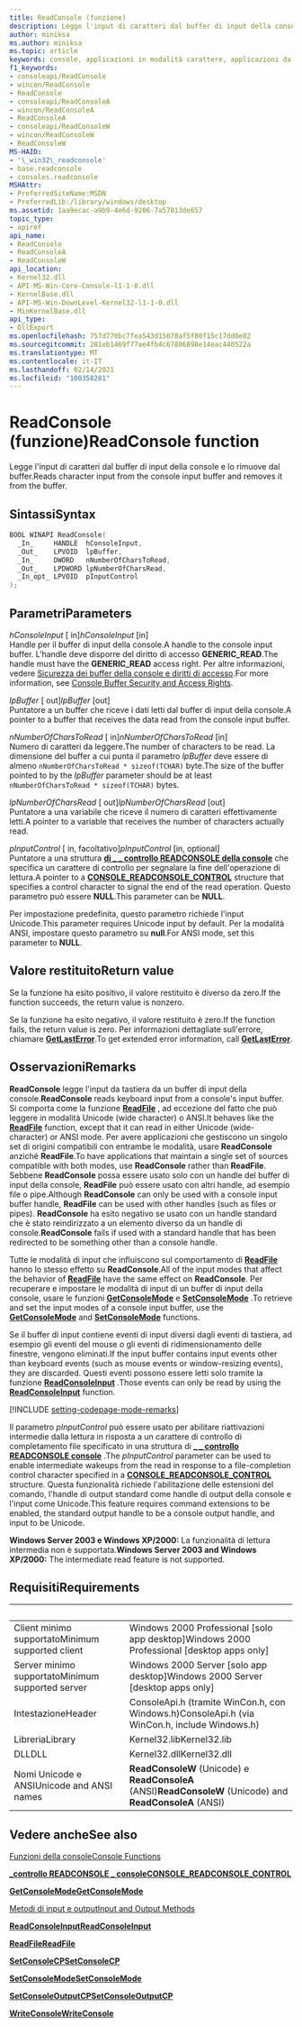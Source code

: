 ```yaml
---
title: ReadConsole (funzione)
description: Legge l'input di caratteri dal buffer di input della console e lo rimuove dal buffer.
author: miniksa
ms.author: miniksa
ms.topic: article
keywords: console, applicazioni in modalità carattere, applicazioni da riga di comando, applicazioni di terminale, api della console
f1_keywords:
- consoleapi/ReadConsole
- wincon/ReadConsole
- ReadConsole
- consoleapi/ReadConsoleA
- wincon/ReadConsoleA
- ReadConsoleA
- consoleapi/ReadConsoleW
- wincon/ReadConsoleW
- ReadConsoleW
MS-HAID:
- '\_win32\_readconsole'
- base.readconsole
- consoles.readconsole
MSHAttr:
- PreferredSiteName:MSDN
- PreferredLib:/library/windows/desktop
ms.assetid: 1aa9ecac-a9b9-4e6d-9206-7a57013de657
topic_type:
- apiref
api_name:
- ReadConsole
- ReadConsoleA
- ReadConsoleW
api_location:
- Kernel32.dll
- API-MS-Win-Core-Console-l1-1-0.dll
- KernelBase.dll
- API-MS-Win-DownLevel-Kernel32-l1-1-0.dll
- MinKernelBase.dll
api_type:
- DllExport
ms.openlocfilehash: 757d770bc7fea543d15678af5f80f15c17dd0e82
ms.sourcegitcommit: 281eb1469f77ae4fb4c67806898e14eac440522a
ms.translationtype: MT
ms.contentlocale: it-IT
ms.lasthandoff: 02/14/2021
ms.locfileid: "100358281"
---
```

# <a name="readconsole-function"></a><span data-ttu-id="19996-104">ReadConsole (funzione)</span><span class="sxs-lookup"><span data-stu-id="19996-104">ReadConsole function</span></span>

<span data-ttu-id="19996-105">Legge l'input di caratteri dal buffer di input della console e lo rimuove dal buffer.</span><span class="sxs-lookup"><span data-stu-id="19996-105">Reads character input from the console input buffer and removes it from the buffer.</span></span>

## <a name="syntax"></a><span data-ttu-id="19996-106">Sintassi</span><span class="sxs-lookup"><span data-stu-id="19996-106">Syntax</span></span>

```C
BOOL WINAPI ReadConsole(
  _In_     HANDLE  hConsoleInput,
  _Out_    LPVOID  lpBuffer,
  _In_     DWORD   nNumberOfCharsToRead,
  _Out_    LPDWORD lpNumberOfCharsRead,
  _In_opt_ LPVOID  pInputControl
);
```

## <a name="parameters"></a><span data-ttu-id="19996-107">Parametri</span><span class="sxs-lookup"><span data-stu-id="19996-107">Parameters</span></span>

<span data-ttu-id="19996-108">*hConsoleInput* \[ in\]</span><span class="sxs-lookup"><span data-stu-id="19996-108">*hConsoleInput* \[in\]</span></span>  
<span data-ttu-id="19996-109">Handle per il buffer di input della console.</span><span class="sxs-lookup"><span data-stu-id="19996-109">A handle to the console input buffer.</span></span> <span data-ttu-id="19996-110">L'handle deve disporre del diritto di accesso **GENERIC\_READ**.</span><span class="sxs-lookup"><span data-stu-id="19996-110">The handle must have the **GENERIC\_READ** access right.</span></span> <span data-ttu-id="19996-111">Per altre informazioni, vedere [Sicurezza dei buffer della console e diritti di accesso](console-buffer-security-and-access-rights.md).</span><span class="sxs-lookup"><span data-stu-id="19996-111">For more information, see [Console Buffer Security and Access Rights](console-buffer-security-and-access-rights.md).</span></span>

<span data-ttu-id="19996-112">*lpBuffer* \[ out\]</span><span class="sxs-lookup"><span data-stu-id="19996-112">*lpBuffer* \[out\]</span></span>  
<span data-ttu-id="19996-113">Puntatore a un buffer che riceve i dati letti dal buffer di input della console.</span><span class="sxs-lookup"><span data-stu-id="19996-113">A pointer to a buffer that receives the data read from the console input buffer.</span></span>

<span data-ttu-id="19996-114">*nNumberOfCharsToRead* \[ in\]</span><span class="sxs-lookup"><span data-stu-id="19996-114">*nNumberOfCharsToRead* \[in\]</span></span>  
<span data-ttu-id="19996-115">Numero di caratteri da leggere.</span><span class="sxs-lookup"><span data-stu-id="19996-115">The number of characters to be read.</span></span> <span data-ttu-id="19996-116">La dimensione del buffer a cui punta il parametro *lpBuffer* deve essere di almeno `nNumberOfCharsToRead * sizeof(TCHAR)` byte.</span><span class="sxs-lookup"><span data-stu-id="19996-116">The size of the buffer pointed to by the *lpBuffer* parameter should be at least `nNumberOfCharsToRead * sizeof(TCHAR)` bytes.</span></span>

<span data-ttu-id="19996-117">*lpNumberOfCharsRead* \[ out\]</span><span class="sxs-lookup"><span data-stu-id="19996-117">*lpNumberOfCharsRead* \[out\]</span></span>  
<span data-ttu-id="19996-118">Puntatore a una variabile che riceve il numero di caratteri effettivamente letti.</span><span class="sxs-lookup"><span data-stu-id="19996-118">A pointer to a variable that receives the number of characters actually read.</span></span>

<span data-ttu-id="19996-119">*pInputControl* \[ in, facoltativo\]</span><span class="sxs-lookup"><span data-stu-id="19996-119">*pInputControl* \[in, optional\]</span></span>  
<span data-ttu-id="19996-120">Puntatore a una struttura [**di \_ \_ controllo READCONSOLE della console**](console-readconsole-control.md) che specifica un carattere di controllo per segnalare la fine dell'operazione di lettura.</span><span class="sxs-lookup"><span data-stu-id="19996-120">A pointer to a [**CONSOLE\_READCONSOLE\_CONTROL**](console-readconsole-control.md) structure that specifies a control character to signal the end of the read operation.</span></span> <span data-ttu-id="19996-121">Questo parametro può essere **NULL**.</span><span class="sxs-lookup"><span data-stu-id="19996-121">This parameter can be **NULL**.</span></span>

<span data-ttu-id="19996-122">Per impostazione predefinita, questo parametro richiede l'input Unicode.</span><span class="sxs-lookup"><span data-stu-id="19996-122">This parameter requires Unicode input by default.</span></span> <span data-ttu-id="19996-123">Per la modalità ANSI, impostare questo parametro su **null**.</span><span class="sxs-lookup"><span data-stu-id="19996-123">For ANSI mode, set this parameter to **NULL**.</span></span>

## <a name="return-value"></a><span data-ttu-id="19996-124">Valore restituito</span><span class="sxs-lookup"><span data-stu-id="19996-124">Return value</span></span>

<span data-ttu-id="19996-125">Se la funzione ha esito positivo, il valore restituito è diverso da zero.</span><span class="sxs-lookup"><span data-stu-id="19996-125">If the function succeeds, the return value is nonzero.</span></span>

<span data-ttu-id="19996-126">Se la funzione ha esito negativo, il valore restituito è zero.</span><span class="sxs-lookup"><span data-stu-id="19996-126">If the function fails, the return value is zero.</span></span> <span data-ttu-id="19996-127">Per informazioni dettagliate sull'errore, chiamare [**GetLastError**](/windows/win32/api/errhandlingapi/nf-errhandlingapi-getlasterror).</span><span class="sxs-lookup"><span data-stu-id="19996-127">To get extended error information, call [**GetLastError**](/windows/win32/api/errhandlingapi/nf-errhandlingapi-getlasterror).</span></span>

## <a name="remarks"></a><span data-ttu-id="19996-128">Osservazioni</span><span class="sxs-lookup"><span data-stu-id="19996-128">Remarks</span></span>

<span data-ttu-id="19996-129">**ReadConsole** legge l'input da tastiera da un buffer di input della console.</span><span class="sxs-lookup"><span data-stu-id="19996-129">**ReadConsole** reads keyboard input from a console's input buffer.</span></span> <span data-ttu-id="19996-130">Si comporta come la funzione [**ReadFile**](/windows/win32/api/fileapi/nf-fileapi-readfile) , ad eccezione del fatto che può leggere in modalità Unicode (wide character) o ANSI.</span><span class="sxs-lookup"><span data-stu-id="19996-130">It behaves like the [**ReadFile**](/windows/win32/api/fileapi/nf-fileapi-readfile) function, except that it can read in either Unicode (wide-character) or ANSI mode.</span></span> <span data-ttu-id="19996-131">Per avere applicazioni che gestiscono un singolo set di origini compatibili con entrambe le modalità, usare **ReadConsole** anziché **ReadFile**.</span><span class="sxs-lookup"><span data-stu-id="19996-131">To have applications that maintain a single set of sources compatible with both modes, use **ReadConsole** rather than **ReadFile**.</span></span> <span data-ttu-id="19996-132">Sebbene **ReadConsole** possa essere usato solo con un handle del buffer di input della console, **ReadFile** può essere usato con altri handle, ad esempio file o pipe.</span><span class="sxs-lookup"><span data-stu-id="19996-132">Although **ReadConsole** can only be used with a console input buffer handle, **ReadFile** can be used with other handles (such as files or pipes).</span></span> <span data-ttu-id="19996-133">**ReadConsole** ha esito negativo se usato con un handle standard che è stato reindirizzato a un elemento diverso da un handle di console.</span><span class="sxs-lookup"><span data-stu-id="19996-133">**ReadConsole** fails if used with a standard handle that has been redirected to be something other than a console handle.</span></span>

<span data-ttu-id="19996-134">Tutte le modalità di input che influiscono sul comportamento di [**ReadFile**](/windows/win32/api/fileapi/nf-fileapi-readfile) hanno lo stesso effetto su **ReadConsole**.</span><span class="sxs-lookup"><span data-stu-id="19996-134">All of the input modes that affect the behavior of [**ReadFile**](/windows/win32/api/fileapi/nf-fileapi-readfile) have the same effect on **ReadConsole**.</span></span> <span data-ttu-id="19996-135">Per recuperare e impostare le modalità di input di un buffer di input della console, usare le funzioni [**GetConsoleMode**](getconsolemode.md) e [**SetConsoleMode**](setconsolemode.md) .</span><span class="sxs-lookup"><span data-stu-id="19996-135">To retrieve and set the input modes of a console input buffer, use the [**GetConsoleMode**](getconsolemode.md) and [**SetConsoleMode**](setconsolemode.md) functions.</span></span>

<span data-ttu-id="19996-136">Se il buffer di input contiene eventi di input diversi dagli eventi di tastiera, ad esempio gli eventi del mouse o gli eventi di ridimensionamento delle finestre, vengono eliminati.</span><span class="sxs-lookup"><span data-stu-id="19996-136">If the input buffer contains input events other than keyboard events (such as mouse events or window-resizing events), they are discarded.</span></span> <span data-ttu-id="19996-137">Questi eventi possono essere letti solo tramite la funzione [**ReadConsoleInput**](readconsoleinput.md) .</span><span class="sxs-lookup"><span data-stu-id="19996-137">Those events can only be read by using the [**ReadConsoleInput**](readconsoleinput.md) function.</span></span>

[!INCLUDE [setting-codepage-mode-remarks](./includes/setting-codepage-mode-remarks.md)]

<span data-ttu-id="19996-138">Il parametro *pInputControl* può essere usato per abilitare riattivazioni intermedie dalla lettura in risposta a un carattere di controllo di completamento file specificato in una struttura di [**\_ \_ controllo READCONSOLE console**](console-readconsole-control.md) .</span><span class="sxs-lookup"><span data-stu-id="19996-138">The *pInputControl* parameter can be used to enable intermediate wakeups from the read in response to a file-completion control character specified in a [**CONSOLE\_READCONSOLE\_CONTROL**](console-readconsole-control.md) structure.</span></span> <span data-ttu-id="19996-139">Questa funzionalità richiede l'abilitazione delle estensioni del comando, l'handle di output standard come handle di output della console e l'input come Unicode.</span><span class="sxs-lookup"><span data-stu-id="19996-139">This feature requires command extensions to be enabled, the standard output handle to be a console output handle, and input to be Unicode.</span></span>

<span data-ttu-id="19996-140">**Windows Server 2003 e Windows XP/2000:** La funzionalità di lettura intermedia non è supportata.</span><span class="sxs-lookup"><span data-stu-id="19996-140">**Windows Server 2003 and Windows XP/2000:** The intermediate read feature is not supported.</span></span>

## <a name="requirements"></a><span data-ttu-id="19996-141">Requisiti</span><span class="sxs-lookup"><span data-stu-id="19996-141">Requirements</span></span>

| &nbsp; | &nbsp; |
|-|-|
| <span data-ttu-id="19996-142">Client minimo supportato</span><span class="sxs-lookup"><span data-stu-id="19996-142">Minimum supported client</span></span> | <span data-ttu-id="19996-143">Windows 2000 Professional \[solo app desktop\]</span><span class="sxs-lookup"><span data-stu-id="19996-143">Windows 2000 Professional \[desktop apps only\]</span></span> |
| <span data-ttu-id="19996-144">Server minimo supportato</span><span class="sxs-lookup"><span data-stu-id="19996-144">Minimum supported server</span></span> | <span data-ttu-id="19996-145">Windows 2000 Server \[solo app desktop\]</span><span class="sxs-lookup"><span data-stu-id="19996-145">Windows 2000 Server \[desktop apps only\]</span></span> |
| <span data-ttu-id="19996-146">Intestazione</span><span class="sxs-lookup"><span data-stu-id="19996-146">Header</span></span> | <span data-ttu-id="19996-147">ConsoleApi.h (tramite WinCon.h, con Windows.h)</span><span class="sxs-lookup"><span data-stu-id="19996-147">ConsoleApi.h (via WinCon.h, include Windows.h)</span></span> |
| <span data-ttu-id="19996-148">Libreria</span><span class="sxs-lookup"><span data-stu-id="19996-148">Library</span></span> | <span data-ttu-id="19996-149">Kernel32.lib</span><span class="sxs-lookup"><span data-stu-id="19996-149">Kernel32.lib</span></span> |
| <span data-ttu-id="19996-150">DLL</span><span class="sxs-lookup"><span data-stu-id="19996-150">DLL</span></span> | <span data-ttu-id="19996-151">Kernel32.dll</span><span class="sxs-lookup"><span data-stu-id="19996-151">Kernel32.dll</span></span> |
| <span data-ttu-id="19996-152">Nomi Unicode e ANSI</span><span class="sxs-lookup"><span data-stu-id="19996-152">Unicode and ANSI names</span></span> | <span data-ttu-id="19996-153">**ReadConsoleW** (Unicode) e **ReadConsoleA** (ANSI)</span><span class="sxs-lookup"><span data-stu-id="19996-153">**ReadConsoleW** (Unicode) and **ReadConsoleA** (ANSI)</span></span> |

## <a name="see-also"></a><span data-ttu-id="19996-154">Vedere anche</span><span class="sxs-lookup"><span data-stu-id="19996-154">See also</span></span>

[<span data-ttu-id="19996-155">Funzioni della console</span><span class="sxs-lookup"><span data-stu-id="19996-155">Console Functions</span></span>](console-functions.md)

[<span data-ttu-id="19996-156">**\_controllo READCONSOLE \_ console**</span><span class="sxs-lookup"><span data-stu-id="19996-156">**CONSOLE\_READCONSOLE\_CONTROL**</span></span>](console-readconsole-control.md)

[<span data-ttu-id="19996-157">**GetConsoleMode**</span><span class="sxs-lookup"><span data-stu-id="19996-157">**GetConsoleMode**</span></span>](getconsolemode.md)

[<span data-ttu-id="19996-158">Metodi di input e output</span><span class="sxs-lookup"><span data-stu-id="19996-158">Input and Output Methods</span></span>](input-and-output-methods.md)

[<span data-ttu-id="19996-159">**ReadConsoleInput**</span><span class="sxs-lookup"><span data-stu-id="19996-159">**ReadConsoleInput**</span></span>](readconsoleinput.md)

[<span data-ttu-id="19996-160">**ReadFile**</span><span class="sxs-lookup"><span data-stu-id="19996-160">**ReadFile**</span></span>](/windows/win32/api/fileapi/nf-fileapi-readfile)

[<span data-ttu-id="19996-161">**SetConsoleCP**</span><span class="sxs-lookup"><span data-stu-id="19996-161">**SetConsoleCP**</span></span>](setconsolecp.md)

[<span data-ttu-id="19996-162">**SetConsoleMode**</span><span class="sxs-lookup"><span data-stu-id="19996-162">**SetConsoleMode**</span></span>](setconsolemode.md)

[<span data-ttu-id="19996-163">**SetConsoleOutputCP**</span><span class="sxs-lookup"><span data-stu-id="19996-163">**SetConsoleOutputCP**</span></span>](setconsoleoutputcp.md)

[<span data-ttu-id="19996-164">**WriteConsole**</span><span class="sxs-lookup"><span data-stu-id="19996-164">**WriteConsole**</span></span>](writeconsole.md)